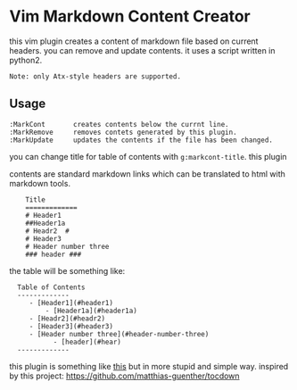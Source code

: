 Vim Markdown Content Creator
=============
  this vim plugin creates a content of markdown file based on current headers.
  you can remove and update contents. it uses a script written in python2.

    Note: only Atx-style headers are supported.

## Usage
    :MarkCont       creates contents below the currnt line.
    :MarkRemove     removes contets generated by this plugin.
    :MarkUpdate     updates the contents if the file has been changed.

you can change title for table of contents with `g:markcont-title`. this plugin 

contents are standard markdown links which can be translated to html with markdown tools.

  ```
      Title
      =============
      # Header1
      ##Header1a
      # Headr2  #
      # Header3
      # Header number three
      ### header ###
  ```
the table will be something like:

  ```
    Table of Contents
    -------------
       - [Header1](#header1)
           - [Header1a](#header1a)
       - [Headr2](#headr2)
       - [Header3](#header3)
       - [Header number three](#header-number-three)
             - [header](#hear)
    -------------
  ```

this plugin is  something like [this](https://github.com/thlorenz/doctoc-web) but in more stupid and simple way.
inspired by this project:  https://github.com/matthias-guenther/tocdown
